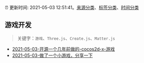 :alarm_clock: 更新时间: 2021-05-03 12:51:41。[来源分类](../README.md)、[标签分类](../TAGS.md)、[时间分类](../TIMELINE.md)

## 游戏开发


> 关键字：`游戏`、`Three.js`、`Create.js`、`Matter.js`



- [2021-05-03-开源一个几年前做的-cocos2d-x-游戏](https://www.v2ex.com/t/774760) 
- [2021-05-03-做了一个小游戏，分享一下](https://www.v2ex.com/t/774745) 